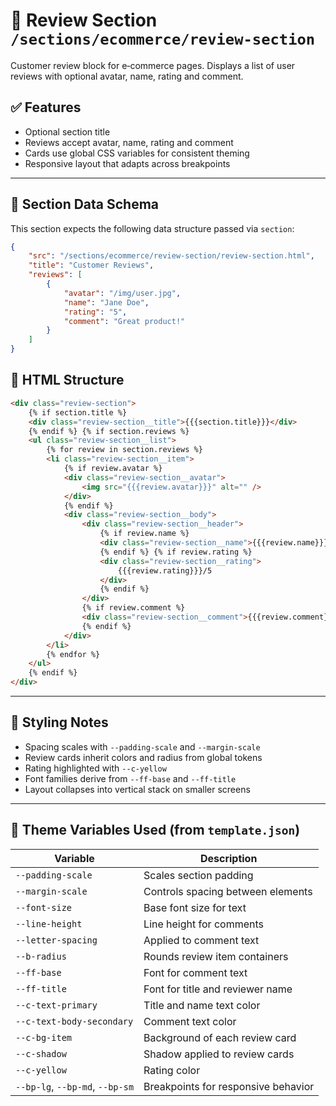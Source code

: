 # 📂 Review Section `/sections/ecommerce/review-section`

Customer review block for e‑commerce pages. Displays a list of user reviews with optional avatar, name, rating and comment.

## ✅ Features

-   Optional section title
-   Reviews accept avatar, name, rating and comment
-   Cards use global CSS variables for consistent theming
-   Responsive layout that adapts across breakpoints

---

## 🧾 Section Data Schema

This section expects the following data structure passed via `section`:

```json
{
	"src": "/sections/ecommerce/review-section/review-section.html",
	"title": "Customer Reviews",
	"reviews": [
		{
			"avatar": "/img/user.jpg",
			"name": "Jane Doe",
			"rating": "5",
			"comment": "Great product!"
		}
	]
}
```

## 🧱 HTML Structure

```html
<div class="review-section">
	{% if section.title %}
	<div class="review-section__title">{{{section.title}}}</div>
	{% endif %} {% if section.reviews %}
	<ul class="review-section__list">
		{% for review in section.reviews %}
		<li class="review-section__item">
			{% if review.avatar %}
			<div class="review-section__avatar">
				<img src="{{{review.avatar}}}" alt="" />
			</div>
			{% endif %}
			<div class="review-section__body">
				<div class="review-section__header">
					{% if review.name %}
					<div class="review-section__name">{{{review.name}}}</div>
					{% endif %} {% if review.rating %}
					<div class="review-section__rating">
						{{{review.rating}}}/5
					</div>
					{% endif %}
				</div>
				{% if review.comment %}
				<div class="review-section__comment">{{{review.comment}}}</div>
				{% endif %}
			</div>
		</li>
		{% endfor %}
	</ul>
	{% endif %}
</div>
```

---

## 🎨 Styling Notes

-   Spacing scales with `--padding-scale` and `--margin-scale`
-   Review cards inherit colors and radius from global tokens
-   Rating highlighted with `--c-yellow`
-   Font families derive from `--ff-base` and `--ff-title`
-   Layout collapses into vertical stack on smaller screens

---

## 🧩 Theme Variables Used (from `template.json`)

| Variable                        | Description                         |
| ------------------------------- | ----------------------------------- |
| `--padding-scale`               | Scales section padding              |
| `--margin-scale`                | Controls spacing between elements   |
| `--font-size`                   | Base font size for text             |
| `--line-height`                 | Line height for comments            |
| `--letter-spacing`              | Applied to comment text             |
| `--b-radius`                    | Rounds review item containers       |
| `--ff-base`                     | Font for comment text               |
| `--ff-title`                    | Font for title and reviewer name    |
| `--c-text-primary`              | Title and name text color           |
| `--c-text-body-secondary`       | Comment text color                  |
| `--c-bg-item`                   | Background of each review card      |
| `--c-shadow`                    | Shadow applied to review cards      |
| `--c-yellow`                    | Rating color                        |
| `--bp-lg`, `--bp-md`, `--bp-sm` | Breakpoints for responsive behavior |

